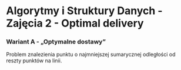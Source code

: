# Algorytmy i Struktury Danych - Zajęcia 2 - Optimal delivery

### Wariant A -  „Optymalne dostawy”
Problem znalezienia punktu o najmniejszej sumarycznej odległości od reszty punktów na linii.